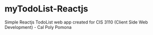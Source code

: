 # myTodoList-Reactjs
Simple Reactjs TodoList web app created for CIS 3110 (Client Side Web Development) - Cal Poly Pomona
